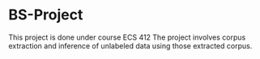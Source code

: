 # BS-Project
This project is done under course ECS 412
The project involves corpus extraction and inference of unlabeled data using those extracted corpus. 
